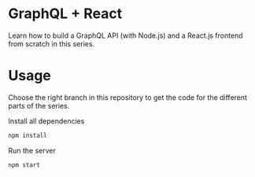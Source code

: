# GraphQL + React 

Learn how to build a GraphQL API (with Node.js) and a React.js frontend from scratch in this series.

# Usage
Choose the right branch in this repository to get the code for the different parts of the series.

Install all dependencies
```sh
npm install
```

Run the server
```sh
npm start
```
